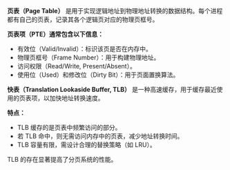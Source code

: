 **页表（Page Table）** 是用于实现逻辑地址到物理地址转换的数据结构。每个进程都有自己的页表，记录其各个逻辑页对应的物理页框号。

**页表项（PTE）通常包含以下信息：**
- 有效位（Valid/Invalid）：标识该页是否在内存中。
- 物理页框号（Frame Number）：用于构建物理地址。
- 访问权限（Read/Write, Present/Absent）。
- 使用位（Used）和修改位（Dirty Bit）：用于页面置换算法。

**快表（Translation Lookaside Buffer, TLB）** 是一种高速缓存，用于缓存最近使用的页表项，以加快地址转换速度。

**特点：**
- TLB 缓存的是页表中频繁访问的部分。
- 若 TLB 命中，则无需访问内存中的页表，减少地址转换时间。
- TLB 容量有限，需设计合理的替换策略（如 LRU）。

TLB 的存在显著提高了分页系统的性能。